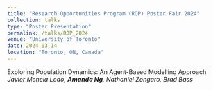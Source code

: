 ```yaml
---
title: "Research Opportunities Program (ROP) Poster Fair 2024"
collection: talks
type: "Poster Presentation"
permalink: /talks/ROP_2024
venue: "University of Toronto"
date: 2024-03-14
location: "Toronto, ON, Canada"
---
```


Exploring Population Dynamics: An Agent-Based Modelling Approach
<br>*Javier Mencia Ledo, **Amanda Ng**, Nathaniel Zongaro, Brad Bass*
